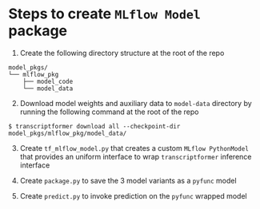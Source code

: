 # Steps to create `MLflow Model` package
1. Create the following directory structure at the root of the repo
```
model_pkgs/
└── mlflow_pkg
    ├── model_code
    └── model_data
```
2. Download model weights and auxiliary data to `model-data` directory
by running the following command at the root of the repo
```
$ transcriptformer download all --checkpoint-dir model_pkgs/mlflow_pkg/model_data/
```
3. Create `tf_mlflow_model.py` that creates a custom `MLflow PythonModel` that provides an uniform interface to wrap `transcriptformer` inference interface

4. Create `package.py` to save the 3 model variants as a `pyfunc` model

5. Create `predict.py` to invoke prediction on the `pyfunc` wrapped model
